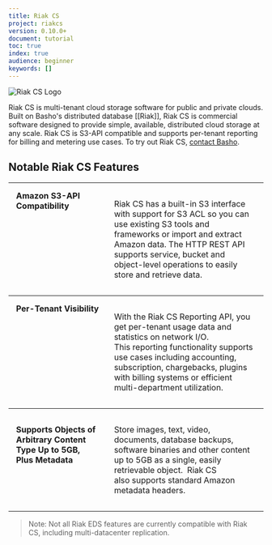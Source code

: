 ```yaml
---
title: Riak CS
project: riakcs
version: 0.10.0+
document: tutorial
toc: true
index: true
audience: beginner
keywords: []
---
```


![Riak CS Logo](/images/riak-cs-logo.png)

Riak CS is multi-tenant cloud storage software for public and private clouds. Built on Basho's distributed database [[Riak]], Riak CS is commercial software designed to provide simple, available, distributed cloud storage at any scale. Riak CS is S3-API compatible and supports per-tenant reporting for billing and metering use cases. To try out Riak CS, [contact Basho](http://info.basho.com/Wiki_Contact_RiakCS.html).


## Notable Riak CS Features

<table style="width: 100%; border-spacing: 0px;">
<tbody>
<tr align="left" valign="top">
<td style="padding: 15px; margin: 15px; border-width: 1px 0 1px 0; border-style: solid;"><strong>Amazon S3-API Compatibility</strong></td>
<td style="padding: 15px; margin: 15px; border-width: 1px 0 1px 0; border-style: solid;">
<p>Riak CS has a built-in S3 interface with support for S3&nbsp;ACL so you can use existing S3 tools and frameworks&nbsp;or import and extract Amazon data. The HTTP REST&nbsp;API supports service, bucket and object-level&nbsp;operations to easily store and retrieve data.&nbsp;</p>
</td>
</tr>
<tr align="left" valign="top">
<td style="padding: 15px; margin: 15px; border-width: 0 0 1px 0; border-style: solid;"><strong>Per-Tenant Visibility</strong></td>
<td style="padding: 15px; margin: 15px; border-width: 0 0 1px 0; border-style: solid;">
<p>With the Riak CS Reporting API, you get per-tenant&nbsp;usage data and statistics on network I/O. This&nbsp;reporting functionality supports use cases including&nbsp;accounting, subscription, chargebacks, plugins with&nbsp;billing systems or efficient multi-department&nbsp;utilization.</p>
</td>
</tr>
<tr align="left" valign="top">
<td style="padding: 15px; margin: 15px; border-width: 0 0 1px 0; border-style: solid;">
<p><strong>Supports Objects of Arbitrary&nbsp;Content Type Up to 5GB, Plus&nbsp;Metadata</strong></p>
</td>
<td style="padding: 15px; margin: 15px; border-width: 0 0 1px 0; border-style: solid;">
<p>Store images, text, video, documents, database&nbsp;backups, software binaries and other content up to&nbsp;5GB as a single, easily retrievable object.&nbsp;&nbsp;Riak CS also&nbsp;supports standard Amazon metadata headers.</p>
</td>
</tr>
</tbody>
</table>
<blockquote>
<p>Note: Not all Riak EDS features are currently compatible with Riak CS,&nbsp;including multi-datacenter replication.</p>
</blockquote>